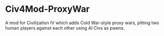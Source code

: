 # Civ4Mod-ProxyWar
A mod for Civilization IV which adds Cold War-style proxy wars, pitting two human players against each other using AI Civs as pawns.
